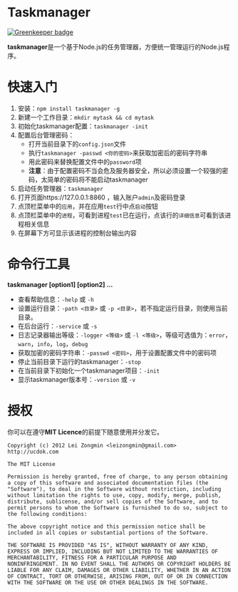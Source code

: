 Taskmanager
================

[![Greenkeeper badge](https://badges.greenkeeper.io/leizongmin/taskmanager.svg)](https://greenkeeper.io/)

**taskmanager**是一个基于Node.js的任务管理器，方便统一管理运行的Node.js程序。


快速入门
================

1. 安装：`npm install taskmanager -g`
2. 新建一个工作目录：`mkdir mytask && cd mytask`
3. 初始化taskmanager配置：`taskmanager -init`
4. 配置后台管理密码：
    + 打开当前目录下的`config.json`文件
    + 执行`taskmanager -passwd <你的密码>`来获取加密后的密码字符串
    + 用此密码来替换配置文件中的`password`项
    + **注意**：由于配置密码不当会危及服务器安全，所以必须设置一个较强的密码，太简单的密码将不能启动taskmanager
5. 启动任务管理器：`taskmanager`
6. 打开页面https://127.0.0.1:8860 ，输入账户`admin`及密码登录
7. 点顶栏菜单中的`应用`，并在应用`test`行中点`启动`按钮
8. 点顶栏菜单中的`进程`，可看到进程`test`已在运行，点该行的`详细信息`可看到该进程相关信息
9. 在屏幕下方可显示该进程的控制台输出内容


命令行工具
==================

**taskmanager [option1] [option2] ...**

* 查看帮助信息：`-help` 或 `-h`
* 设置运行目录：`-path <目录>` 或 `-p <目录>`，若不指定运行目录，则使用当前目录。
* 在后台运行：`-service` 或 `-s`
* 日志记录器输出等级：`-logger <等级>` 或 `-l <等级>`，等级可选值为：`error`，`warn`，`info`，`log`，`debug`
* 获取加密的密码字符串：`-passwd <密码>`，用于设置配置文件中的密码项
* 停止当前目录下运行的taskmanager：`-stop`
* 在当前目录下初始化一个taskmanager项目：`-init`
* 显示taskmanager版本号：`-version` 或 `-v`


授权
=================

你可以在遵守**MIT Licence**的前提下随意使用并分发它。

```
Copyright (c) 2012 Lei Zongmin <leizongmin@gmail.com>
http://ucdok.com

The MIT License

Permission is hereby granted, free of charge, to any person obtaining
a copy of this software and associated documentation files (the
"Software"), to deal in the Software without restriction, including
without limitation the rights to use, copy, modify, merge, publish,
distribute, sublicense, and/or sell copies of the Software, and to
permit persons to whom the Software is furnished to do so, subject to
the following conditions:

The above copyright notice and this permission notice shall be
included in all copies or substantial portions of the Software.

THE SOFTWARE IS PROVIDED "AS IS", WITHOUT WARRANTY OF ANY KIND,
EXPRESS OR IMPLIED, INCLUDING BUT NOT LIMITED TO THE WARRANTIES OF
MERCHANTABILITY, FITNESS FOR A PARTICULAR PURPOSE AND
NONINFRINGEMENT. IN NO EVENT SHALL THE AUTHORS OR COPYRIGHT HOLDERS BE
LIABLE FOR ANY CLAIM, DAMAGES OR OTHER LIABILITY, WHETHER IN AN ACTION
OF CONTRACT, TORT OR OTHERWISE, ARISING FROM, OUT OF OR IN CONNECTION
WITH THE SOFTWARE OR THE USE OR OTHER DEALINGS IN THE SOFTWARE.
```